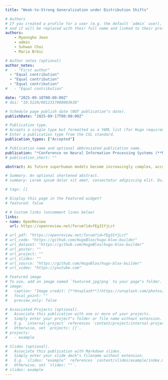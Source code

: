 ```yaml
---
title: "Weak-to-Strong Generalization under Distribution Shifts"

# Authors
# If you created a profile for a user (e.g. the default `admin` user), write the username (folder name) here
# and it will be replaced with their full name and linked to their profile.
authors:
    - Myeongho Jeon
    - admin
    - Suhwan Choi
    - Maria Brbic

# Author notes (optional)
author_notes:
#   - "First author"
  - "Equal contribution"
  - "Equal contribution"
  - "Equal contribution"
#   - "Equal contribution"

date: "2025-09-18T00:00:00Z"
# doi: "10.5220/0012317000003636"

# Schedule page publish date (NOT publication"s date).
publishDate: "2025-09-17T00:00:00Z"

# Publication type.
# Accepts a single type but formatted as a YAML list (for Hugo requirements).
# Enter a publication type from the CSL standard.
publication_types: ["Accepted"]

# Publication name and optional abbreviated publication name.
publication: "*Conference on Neural Information Processing Systems (**NeurIPS 2025**)*"
# publication_short: ""

abstract: As future superhuman models become increasingly complex, accurately supervising their behavior may exceed human capabilities. Recent works have demonstrated that in such scenario weak models can effectively supervise strong models, a phenomenon known as weak-to-strong generalization. However, we find that naive weak-to-strong generalization fails under distribution shifts, often leading to worse performance of the strong model than its weak supervisors. To address this, we propose RAVEN, a robust weak-to-strong generalization framework that dynamically learns the optimal combinations of weak models in addition to parameters of the strong model. We demonstrate the effectiveness of RAVEN on image classification, text classification and preference alignment tasks. RAVEN outperforms alternative baselines by over 40% on out-of-distribution tasks while matching or surpassing existing methods on in-distribution tasks. Moreover, our results show that RAVEN assigns higher weights to more accurate weak models, demonstrating its ability to automatically identify trustworthy supervision.

# Summary. An optional shortened abstract.
# summary: Lorem ipsum dolor sit amet, consectetur adipiscing elit. Duis posuere tellus ac convallis placerat. Proin tincidunt magna sed ex sollicitudin condimentum.

# tags: []

# Display this page in the Featured widget?
# featured: false

# # Custom links (uncomment lines below)
links:
- name: OpenReview
  url: https://openreview.net/forum?id=fEg31YjLct

# url_pdf: "https://openreview.net/forum?id=fEg31YjLct"
# url_code: "https://github.com/HugoBlox/hugo-blox-builder"
# url_dataset: "https://github.com/HugoBlox/hugo-blox-builder"
# url_poster: ""
# url_project: ""
# url_slides: ""
# url_source: "https://github.com/HugoBlox/hugo-blox-builder"
# url_video: "https://youtube.com"

# Featured image
# To use, add an image named `featured.jpg/png` to your page"s folder.
# image:
#   caption: "Image credit: [**Unsplash**](https://unsplash.com/photos/pLCdAaMFLTE)"
#   focal_point: ""
#   preview_only: false

# Associated Projects (optional).
#   Associate this publication with one or more of your projects.
#   Simply enter your project"s folder or file name without extension.
#   E.g. `internal-project` references `content/project/internal-project/index.md`.
#   Otherwise, set `projects: []`.
# projects:
#   - example

# Slides (optional).
#   Associate this publication with Markdown slides.
#   Simply enter your slide deck"s filename without extension.
#   E.g. `slides: "example"` references `content/slides/example/index.md`.
#   Otherwise, set `slides: ""`.
# slides: example
---
```





<!-- {{% callout note %}}
Click the _Cite_ button above to demo the feature to enable visitors to import publication metadata into their reference management software.
{{% /callout %}}

{{% callout note %}}
Create your slides in Markdown - click the _Slides_ button to check out the example.
{{% /callout %}}

Add the publication"s **full text** or **supplementary notes** here. You can use rich formatting such as including [code, math, and images](https://docs.hugoblox.com/content/writing-markdown-latex/). -->
